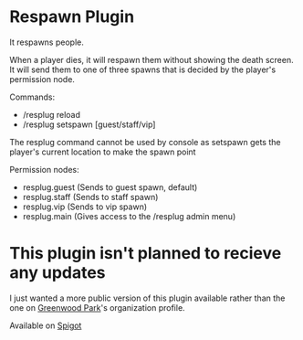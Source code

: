 # Respawn Plugin
It respawns people.

When a player dies, it will respawn them without showing the death screen. It will send them to one of three spawns that is decided by the player's permission node.

Commands:
- /resplug reload
- /resplug setspawn [guest/staff/vip]

The resplug command cannot be used by console as setspawn gets the player's current location to make the spawn point

Permission nodes:
- resplug.guest (Sends to guest spawn, default)
- resplug.staff (Sends to staff spawn)
- resplug.vip (Sends to vip spawn)
- resplug.main (Gives access to the /resplug admin menu)

# This plugin isn't planned to recieve any updates
I just wanted a more public version of this plugin available rather than the one on [Greenwood Park](https://github.com/Greenwood-Parks)'s organization profile.

Available on [Spigot](https://www.spigotmc.org/resources/respawn-plugin.114001/)

